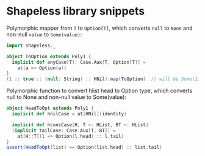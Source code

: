 # Shapeless library snippets
Polymorphic mapper from `T` to `Option[T]`, which converts `null` to `None` and non-null `value` to `Some(value)`:
```scala
import shapeless._

object ToOption extends Poly1 {
  implicit def anyCase[T]: Case.Aux[T, Option[T]] =
    at(a => Option(a))
}
(1 :: true :: (null: String) :: HNil).map(ToOption)  // will be Some(1) :: Some(true) :: None :: HNil
```
Polymorphic function to convert hlist head to Option type, which converts null to None and non-null value to Some(value):
```scala
object HeadToOpt extends Poly1 {
  implicit def hnilCase = at[HNil](identity)

  implicit def hconsCase[H, T <: HList, BT <: HList]
  (implicit tailCase: Case.Aux[T, BT]) =
    at[H::T](l => Option(l.head) :: l.tail)
}
assert(HeadToOpt(list) == Option(list.head) :: list.tail)
```
